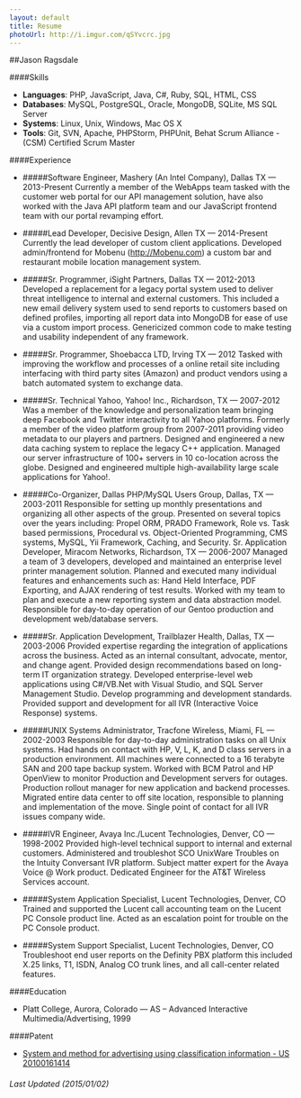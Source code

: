 ```yaml
---
layout: default
title: Resume
photoUrl: http://i.imgur.com/qSYvcrc.jpg
---
```

##Jason Ragsdale

####Skills
* **Languages**: PHP, JavaScript, Java, C#, Ruby, SQL, HTML, CSS
* **Databases**: MySQL, PostgreSQL, Oracle, MongoDB, SQLite, MS SQL Server
* **Systems**: Linux, Unix, Windows, Mac OS X
* **Tools**: Git, SVN, Apache, PHPStorm, PHPUnit, Behat
Scrum Alliance - (CSM) Certified Scrum Master

####Experience
* #####Software Engineer, Mashery (An Intel Company), Dallas TX — 2013-Present
Currently a member of the WebApps team tasked with the customer web portal for our API management solution, have also worked with the Java API platform team and our JavaScript frontend team with our portal revamping effort.

* #####Lead Developer, Decisive Design, Allen TX — 2014-Present
Currently the lead developer of custom client applications. Developed admin/frontend for Mobenu (http://Mobenu.com) a custom bar and restaurant mobile location management system.

* #####Sr. Programmer, iSight Partners, Dallas TX — 2012-2013
Developed a replacement for a legacy portal system used to deliver threat intelligence to internal and external customers. This included a new email delivery system used to send reports to customers based on defined profiles, importing all report data into MongoDB for ease of use via a custom import process. Genericized common code to make testing and usability independent of any framework.

* #####Sr. Programmer, Shoebacca LTD, Irving TX — 2012
Tasked with improving the workflow and processes of a online retail site including interfacing with third party sites (Amazon) and product vendors using a batch automated system to exchange data.

* #####Sr. Technical Yahoo, Yahoo! Inc., Richardson, TX — 2007-2012
Was a member of the knowledge and personalization team bringing deep Facebook and Twitter interactivity to all Yahoo platforms. Formerly a member of the video platform group from 2007-2011 providing video metadata to our players and partners. Designed and engineered a new data caching system to replace the legacy C++ application. Managed our server infrastructure of 100+ servers in 10 co-location across the globe. Designed and engineered multiple high-availability large scale applications for Yahoo!.

* #####Co-Organizer, Dallas PHP/MySQL Users Group, Dallas, TX — 2003-2011
Responsible for setting up monthly presentations and organizing all other aspects of the group. Presented on several topics over the years including: Propel ORM, PRADO Framework, Role vs. Task based permissions, Procedural vs. Object-Oriented Programming, CMS systems, MySQL, Yii Framework, Caching, and Security.
Sr. Application Developer, Miracom Networks, Richardson, TX — 2006-2007
Managed a team of 3 developers, developed and maintained an enterprise level printer management solution. Planned and executed many individual features and enhancements such as: Hand Held Interface, PDF Exporting, and AJAX rendering of test results. Worked with my team to plan and execute a new reporting system and data abstraction model. Responsible for day-to-day operation of our Gentoo production and development web/database servers.

* #####Sr. Application Development, Trailblazer Health, Dallas, TX — 2003-2006
Provided expertise regarding the integration of applications across the business. Acted as an internal consultant, advocate, mentor, and change agent. Provided design recommendations based on long-term IT organization strategy. Developed enterprise-level web applications using C#/VB.Net with Visual Studio, and SQL Server Management Studio. Develop programming and development standards. Provided support and development for all IVR (Interactive Voice Response) systems.

* #####UNIX Systems Administrator, Tracfone Wireless, Miami, FL — 2002-2003
Responsible for day-to-day administration tasks on all Unix systems. Had hands on contact with HP, V, L, K, and D class servers in a production environment. All machines were connected to a 16 terabyte SAN and 200 tape backup system. Worked with BCM Patrol and HP OpenView to monitor Production and Development servers for outages. Production rollout manager for new application and backend processes. Migrated entire data center to off site location, responsible to planning and implementation of the move. Single point of contact for all IVR issues company wide.

* #####IVR Engineer, Avaya Inc./Lucent Technologies, Denver, CO — 1998-2002
Provided high-level technical support to internal and external customers. Administered and troubleshot SCO UnixWare Troubles on the Intuity Conversant IVR platform. Subject matter expert for the Avaya Voice @ Work product. Dedicated Engineer for the AT&T Wireless Services account.

* #####System Application Specialist, Lucent Technologies, Denver, CO
Trained and supported the Lucent call accounting team on the Lucent PC Console product line. Acted as an escalation point for trouble on the PC Console product.

* #####System Support Specialist, Lucent Technologies, Denver, CO
Troubleshoot end user reports on the Definity PBX platform this included X.25 links, T1, ISDN, Analog CO trunk lines, and all call-center related features.

####Education
* Platt College, Aurora, Colorado — AS – Advanced Interactive Multimedia/Advertising, 1999

####Patent
* [System and method for advertising using classification information - US 20100161414](http://www.google.com/patents/US20100161414)

###### Last Updated (2015/01/02)
